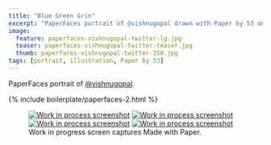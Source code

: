 ```yaml
---
title: "Blue Green Grin"
excerpt: "PaperFaces portrait of @vishnugopal drawn with Paper by 53 on an iPad."
image: 
  feature: paperfaces-vishnugopal-twitter-lg.jpg
  teaser: paperfaces-vishnugopal-twitter-teaser.jpg
  thumb: paperfaces-vishnugopal-twitter-150.jpg
tags: [portrait, illustration, Paper by 53]
---
```


PaperFaces portrait of [@vishnugopal](http://twitter.com/vishnugopal).

{% include boilerplate/paperfaces-2.html %}

<figure class="third">
  <a href="{{ site.url }}/assets/images/paperfaces-vishnugopal-process-1-lg.jpg"><img src="{{ site.url }}/assets/images/paperfaces-vishnugopal-process-1-600.jpg" alt="Work in process screenshot"></a>
  <a href="{{ site.url }}/assets/images/paperfaces-vishnugopal-process-2-lg.jpg"><img src="{{ site.url }}/assets/images/paperfaces-vishnugopal-process-2-600.jpg" alt="Work in process screenshot"></a>
  <a href="{{ site.url }}/assets/images/paperfaces-vishnugopal-process-3-lg.jpg"><img src="{{ site.url }}/assets/images/paperfaces-vishnugopal-process-3-600.jpg" alt="Work in process screenshot"></a>
  <a href="{{ site.url }}/assets/images/paperfaces-vishnugopal-process-4-lg.jpg"><img src="{{ site.url }}/assets/images/paperfaces-vishnugopal-process-4-600.jpg" alt="Work in process screenshot"></a>
  <figcaption>Work in progress screen captures Made with Paper.</figcaption>
</figure>